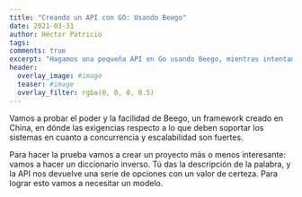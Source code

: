 ```yaml
---
title: "Creando un API con GO: Usando Beego"
date: 2021-03-31
author: Héctor Patricio
tags:
comments: true
excerpt: "Hagamos una pequeña API en Go usando Beego, mientras intentamos seguir los principios de Domain Driven Design"
header:
  overlay_image: #image
  teaser: #image
  overlay_filter: rgba(0, 0, 0, 0.5)
---
```


Vamos a probar el poder y la facilidad de Beego, un framework creado en China, en dónde las exigencias respecto a lo que deben soportar los sistemas en cuanto a concurrencia y escalabilidad son fuertes.

Para hacer la prueba vamos a crear un proyecto más o menos interesante: vamos a hacer un diccionario inverso. Tú das la descripción de la palabra, y la API nos devuelve una serie de opciones con un valor de certeza. Para lograr esto vamos a necesitar un modelo.
